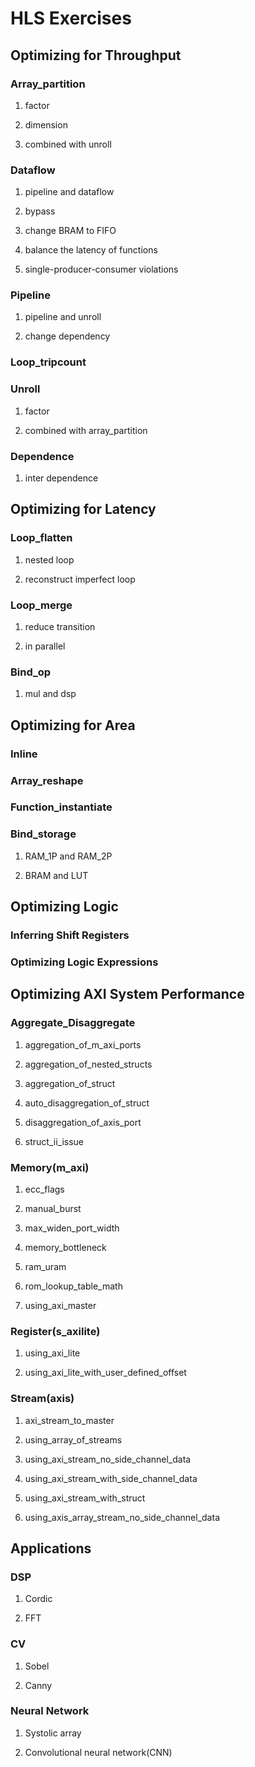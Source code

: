 # HLS Exercises



## Optimizing for Throughput

### Array_partition

1. factor

2. dimension

3. combined with unroll



### Dataflow

1. pipeline and dataflow

2. bypass

3. change BRAM to FIFO 

4. balance the latency of functions

5. single-producer-consumer violations



### Pipeline

1. pipeline and unroll

2. change dependency



### Loop_tripcount



### Unroll

1. factor

2. combined with array_partition



### Dependence

1. inter dependence



## Optimizing for Latency

### Loop_flatten

1. nested loop

2. reconstruct imperfect loop



### Loop_merge

1. reduce transition

2. in parallel



### Bind_op

1. mul and dsp



## Optimizing for Area

### Inline



### Array_reshape



### Function_instantiate



### Bind_storage

1. RAM_1P and RAM_2P

2. BRAM and LUT



## Optimizing Logic

### Inferring Shift Registers



### Optimizing Logic Expressions



## Optimizing AXI System Performance

### Aggregate_Disaggregate

1. aggregation_of_m_axi_ports

2. aggregation_of_nested_structs

3. aggregation_of_struct

4. auto_disaggregation_of_struct

5. disaggregation_of_axis_port

6. struct_ii_issue



### Memory(m_axi)

1. ecc_flags

2. manual_burst

3. max_widen_port_width

4. memory_bottleneck

5. ram_uram

6. rom_lookup_table_math

7. using_axi_master



### Register(s_axilite)

1. using_axi_lite

2. using_axi_lite_with_user_defined_offset



### Stream(axis)

1. axi_stream_to_master

2. using_array_of_streams

3. using_axi_stream_no_side_channel_data

4. using_axi_stream_with_side_channel_data

5. using_axi_stream_with_struct

6. using_axis_array_stream_no_side_channel_data



## Applications

### DSP

1. Cordic
  
2. FFT


  
### CV

1. Sobel
  
2. Canny



### Neural Network

1. Systolic array
  
2. Convolutional neural network(CNN)


